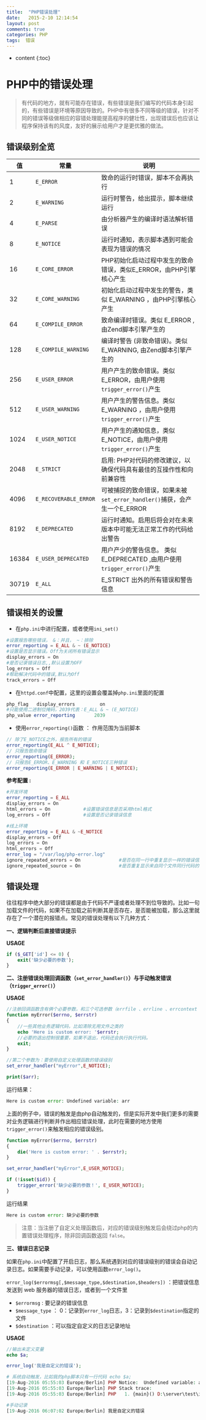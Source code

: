 ```yaml
---
title:  "PHP错误处理"
date:   2015-2-10 12:14:54
layout: post
comments: true
categories: PHP
tags:  错误
---
```


* content
{:toc}

# PHP中的错误处理

> 有代码的地方，就有可能存在错误，有些错误是我们编写的代码本身引起的，有些错误是环境等原因导致的。PHP中有很多不同等级的错误，针对不同的错误等级做相应的容错处理能提高程序的健壮性，出现错误后也应该让程序保持该有的风度，友好的展示给用户才是更优雅的做法。




## 错误级别全览

值 | 常量 | 说明
--- | --- |---
1 | `E_ERROR` | 致命的运行时错误，脚本不会再执行
2 | `E_WARNING` | 运行时警告，给出提示，脚本继续运行
4 | `E_PARSE` | 由分析器产生的编译时语法解析错误
8 |`E_NOTICE` | 运行时通知，表示脚本遇到可能会表现为错误的情况
16 | `E_CORE_ERROR` | PHP初始化启动过程中发生的致命错误，类似E_ERROR，由PHP引擎核心产生
32|`E_CORE_WARNING` |初始化启动过程中发生的警告，类似 E_WARNING ，由PHP引擎核心产生
64 |`E_COMPILE_ERROR` |致命编译时错误。类似 E_ERROR , 由Zend脚本引擎产生的
128|`E_COMPILE_WARNING` |编译时警告 (非致命错误)。类似 E_WARNING, 由Zend脚本引擎产生的
256|`E_USER_ERROR` |用户产生的致命错误。类似 E_ERROR，由用户使用`trigger_error()`产生
512|`E_USER_WARNING` |用户产生的警告信息。类似E_WARNING ，由用户使用`trigger_error()`产生
1024|`E_USER_NOTICE` |用户产生的通知信息，类似 E_NOTICE，由用户使用`trigger_error()`产生
2048|`E_STRICT` |启用: PHP对代码的修改建议，以确保代码具有最佳的互操作性和向前兼容性
4096|`E_RECOVERABLE_ERROR`|可被捕捉的致命错误，如果未被`set_error_handler()`捕获，会产生一个E_ERROR
8192|`E_DEPRECATED`|运行时通知。启用后将会对在未来版本中可能无法正常工作的代码给出警告
16384|`E_USER_DEPRECATED`|用户产少的警告信息。 类似 E_DEPRECATED ,由用户使用`trigger_error()`产生
30719|`E_ALL`|E_STRICT 出外的所有错误和警告信息


## 错误相关的设置

- 在`php.ini`中进行配置，或者使用`ini_set()`

```php
#设置报告哪些错误， &：并且， ~：排除
error_reporting = E_ALL & ~ (E_NOTICE)
#设置是否显示错误。Off为关闭所有错误显示
display_errors = On
#是否记录错误日志,,默认设置为OFF
log_errors = Off
#帮助解决代码中的错误,默认为Off
track_errors = Off
```

- 在`httpd.conf`中配置，这里的设置会覆盖掉`php.ini`里面的配置

```php
php_flag   display_errors         on
#只能使用二进制位掩码，2039代表：E_ALL & ~ (E_NOTICE)
php_value error_reporting       2039
```

- 使用`error_reporting()`函数 ： 作用范围为当前脚本

```php
// 除了E_NOTICE之外，报告所有的错误
error_reporting(E_ALL ^ E_NOTICE); 
// 只报告致命错误
error_reporting(E_ERROR);       
// 只报告E_ERROR、E_WARNING 和 E_NOTICE三种错误
error_reporting(E_ERROR | E_WARNING | E_NOTICE);
```

**参考配置 :**

```php
#开发环境
error_reporting = E_ALL     
display_errors = On          
html_errors = On            #设置错误信息是否采用html格式
log_errors = Off            #设置是否记录错误信息

#线上环境
error_reporting = E_ALL & ~E_NOTICE  
display_errors = Off  
log_errors = On  
html_errors = Off  
error_log = "/var/log/php-error.log"     
ignore_repeated_errors = On              #是否在同一行中重复显示一样的错误信息
ignore_repeated_source = On              #是否重复显示来自同个文件同行代码的错误  
```


## 错误处理

往往程序中绝大部分的错误都是由于代码不严谨或者处理不到位导致的。比如一句加载文件的代码，如果不在加载之前判断其是否存在，是否能被加载，那么这里就存在了一个潜在的报错点。常见的错误处理有以下几种方式：

**一、逻辑判断后直接错误提示**

**USAGE**

```php
if ($_GET['id'] <= 0) {
    exit('缺少必要的参数');
}
```

**二、注册错误处理回调函数（`set_error_handler()`）与手动触发错误（`trigger_error()`）**

**USAGE**

```php
//注册回调函数含有俩个必要参数，和三个可选参数（errfile 、errline 、errcontext ）
function myError($errno, $errstr)
{
    //一些其他业务逻辑代码，比如清除无用文件之类的
    echo 'Here is custom error: '$errstr;
    //必要的退出控制很重要，如果不退出，代码还会执行执行代码。
    exit;
}

//第二个参数为：要使用自定义处理函数的错误级别
set_error_handler("myError",E_NOTICE);

print($arr);
```

运行结果：

```php
Here is custom error: Undefined variable: arr
```

上面的例子中，错误的触发是由php自动触发的，但是实际开发中我们更多的需要对业务逻辑进行判断并作出相应错误处理，此时在需要的地方使用`trigger_error()`来触发相应的错误级别。

```php
function myError($errno, $errstr)
{
    die('Here is custom error: ' . $errstr);
}

set_error_handler("myError",E_USER_NOTICE);

if (!isset($id)) {
    trigger_error('缺少必要的参数！', E_USER_NOTICE);
}
```

运行结果

```php
Here is custom error: 缺少必要的参数
```

> 注意：当注册了自定义处理函数后，对应的错误级别触发后会绕过php的内置错误处理程序，除非回调函数返回 `false`。 



**三、错误日志记录**

如果在`php.ini`中配置了开启日志，那么系统遇到对应的错误级别的错误会自动记录日志。如果需要手动记录，可以使用函数`error_log()`。

`error_log($errormsg[,$message_type,$destination,$headers])` ：把错误信息发送到 web 服务器的错误日志，或者到一个文件里

- `$errormsg` : 要记录的错误信息
- `$message_type` ： 0：记录到`error_log`日志，3：记录到`$destination`指定的文件
- `$destination` ：可以指定自定义的日志记录地址

**USAGE**

```php
//输出未定义变量
echo $a;

error_log('我是自定义的错误');
```



```php
# 系统自动触发，比如我的php脚本只有一行代码 echo $a;
[19-Aug-2016 05:55:03 Europe/Berlin] PHP Notice:  Undefined variable: a in D:\server\test\index.php on line 3
[19-Aug-2016 05:55:03 Europe/Berlin] PHP Stack trace:
[19-Aug-2016 05:55:03 Europe/Berlin] PHP   1. {main}() D:\server\test\index.php:0

#手动记录
[19-Aug-2016 06:07:02 Europe/Berlin] 我是自定义的错误
```




